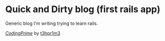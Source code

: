 # Quick and Dirty blog (first rails app)

Generic blog I'm writing trying to learn rails.

[*CodingPrime*](http://www.codingprime.com/)
by [t3hpr1m3](vmizzle@gmail.com)
